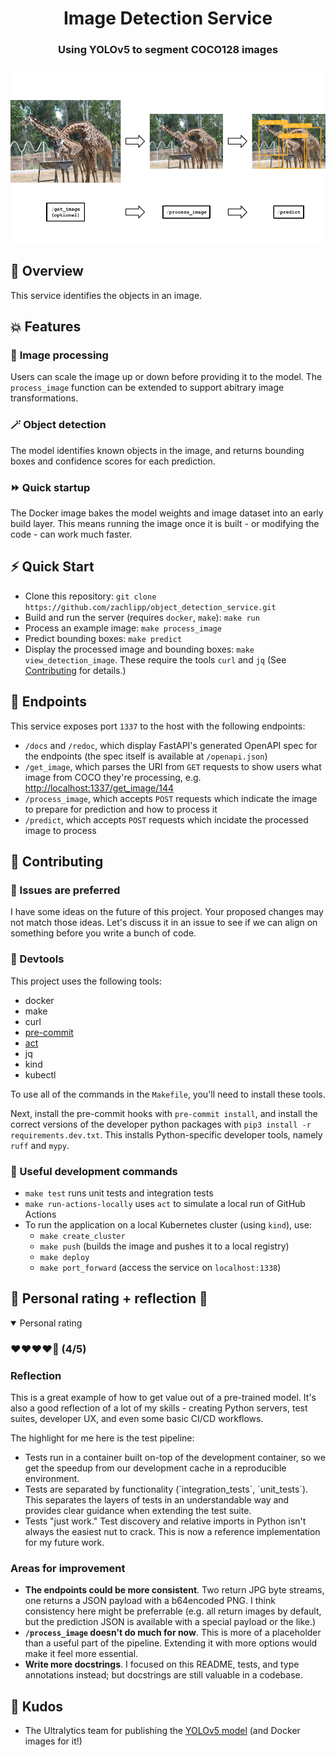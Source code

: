<h1 align="center">Image Detection Service</h1>
<h3 align="center">Using YOLOv5 to segment COCO128 images</h3>

![](https://github.com/zachlipp/object-detection-service/blob/figs/figs/flow.png)

## 📝 Overview
This service identifies the objects in an image.

## 💥 Features
### 📸 **Image processing**
Users can scale the image up or down before providing it to the model. The `process_image` function can be extended to support abitrary image transformations.

### 🪄 **Object detection**
The model identifies known objects in the image, and returns bounding boxes and confidence scores for each prediction.

### ⏩ **Quick startup**
The Docker image bakes the model weights and image dataset into an early build layer. This means running the image once it is built - or modifying the code - can work much faster.

## ⚡ Quick Start
- Clone this repository: `git clone https://github.com/zachlipp/object_detection_service.git`
- Build and run the server (requires `docker`, `make`): `make run`
- Process an example image: `make process_image`
- Predict bounding boxes: `make predict`
- Display the processed image and bounding boxes: `make view_detection_image`. These require the tools `curl` and `jq` (See <a href="#-contributing">Contributing</a> for details.)

## 📖 Endpoints
This service exposes port `1337` to the host with the following endpoints:
- `/docs` and `/redoc`, which display FastAPI's generated OpenAPI spec for the endpoints (the spec itself is available at `/openapi.json`)
- `/get_image`, which parses the URI from `GET` requests to show users what image from COCO they're processing, e.g. [http://localhost:1337/get_image/144](http://localhost:1337/get_image/144)
- `/process_image`, which accepts `POST` requests which indicate the image to prepare for prediction and how to process it
- `/predict`, which accepts `POST` requests which incidate the processed image to process

## 🤝 Contributing
### 🤙 Issues are preferred
I have some ideas on the future of this project. Your proposed changes may not match those ideas. Let's discuss it in an issue to see if we can align on something before you write a bunch of code.

### 🧰 Devtools
This project uses the following tools:
- docker
- make
- curl
- [pre-commit](https://pre-commit.com/)
- [act](https://github.com/nektos/act)
- jq
- kind
- kubectl

To use all of the commands in the `Makefile`, you'll need to install these tools.

Next, install the pre-commit hooks with `pre-commit install`, and install the correct versions of the developer python packages with `pip3 install -r requirements.dev.txt`. This installs Python-specific developer tools, namely `ruff` and `mypy`.

### 👷 Useful development commands
- `make test` runs unit tests and integration tests
- `make run-actions-locally` uses `act` to simulate a local run of GitHub Actions
- To run the application on a local Kubernetes cluster (using `kind`), use:
    - `make create_cluster`
    - `make push` (builds the image and pushes it to a local registry)
    - `make deploy`
    - `make port_forward` (access the service on `localhost:1338`)

## 🥁 Personal rating + reflection 🥁
<details open="">
<summary>Personal rating</summary>
<h3>❤️❤️❤️️❤️🖤 (4/5)</h3>
<h3>Reflection</h3>

<p>This is a great example of how to get value out of a pre-trained model. It's also a good reflection of a lot of my skills - creating Python servers, test suites, developer UX, and even some basic CI/CD workflows.</p>

<p>The highlight for me here is the test pipeline:
<ul>
    <li>Tests run in a container built on-top of the development container, so we get the speedup from our development cache in a reproducible environment.</li>
    <li>Tests are separated by functionality (`integration_tests`, `unit_tests`). This separates the layers of tests in an understandable way and provides clear guidance when extending the test suite.</li>
    <li>Tests "just work." Test discovery and relative imports in Python isn't always the easiest nut to crack. This is now a reference implementation for my future work.</li>
</ul>

<h3>Areas for improvement</h3>
<ul>
    <li><strong>The endpoints could be more consistent</strong>. Two return JPG byte streams, one returns a JSON payload with a b64encoded PNG. I think consistency here might be preferrable (e.g. all return images by default, but the prediction JSON is available with a special payload or the like.)</li>
    <li><strong><code>/process_image</code> doesn't do much for now</strong>. This is more of a placeholder than a useful part of the pipeline. Extending it with more options would make it feel more essential.</li>
    <li><strong>Write more docstrings</strong>. I focused on this README, tests, and type annotations instead; but docstrings are still valuable in a codebase.</li>
</ul>
</details>

## 🤗 Kudos
- The Ultralytics team for publishing the [YOLOv5 model](https://github.com/ultralytics/yolov5) (and Docker images for it!)
